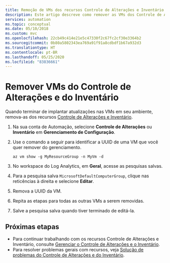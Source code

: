 ```yaml
---
title: Remoção de VMs dos recursos Controle de Alterações e Inventário da Automação do Azure
description: Este artigo descreve como remover as VMs dos Controle de Alterações e Inventário.
services: automation
ms.topic: conceptual
ms.date: 05/10/2018
ms.custom: mvc
ms.openlocfilehash: 22cb49c414e21e5c47330f2c67fc2cf30e3364b2
ms.sourcegitcommit: 0b80a5802343ea769a91f91a8cdbdf1b67a932d3
ms.translationtype: HT
ms.contentlocale: pt-BR
ms.lasthandoff: 05/25/2020
ms.locfileid: "83836661"
---
```

# <a name="remove-vms-from-change-tracking-and-inventory"></a>Remover VMs do Controle de Alterações e do Inventário

Quando terminar de implantar atualizações nas VMs em seu ambiente, remova-as dos recursos [Controle de Alterações e Inventário](change-tracking.md).

1. Na sua conta de Automação, selecione **Controle de Alterações** ou **Inventário** em **Gerenciamento de Configuração**.

2. Use o comando a seguir para identificar a UUID de uma VM que você quer remover do gerenciamento.

    ```azurecli
    az vm show -g MyResourceGroup -n MyVm -d
    ```

3. No workspace do Log Analytics, em **Geral**, acesse as pesquisas salvas.

4. Para a pesquisa salva `MicrosoftDefaultComputerGroup`, clique nas reticências à direita e selecione **Editar**. 

5. Remova a UUID da VM.

6. Repita as etapas para todas as outras VMs a serem removidas.

7. Salve a pesquisa salva quando tiver terminado de editá-la. 

## <a name="next-steps"></a>Próximas etapas

* Para continuar trabalhando com os recursos Controle de Alterações e Inventário, consulte [Gerenciar o Controle de Alterações e o Inventário](change-tracking-file-contents.md).
* Para resolver problemas gerais com recursos, veja [Solução de problemas do Controle de Alterações e do Inventário](troubleshoot/change-tracking.md).